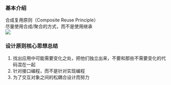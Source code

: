 <a name="jEuJ2"></a>
### 基本介绍
合成复用原则（Composite Reuse Principle）<br />尽量使用合成/聚合的方式，而不是使用继承<br />![](https://cdn.nlark.com/yuque/0/2024/jpeg/35841438/1709109375454-93feec0c-f257-4324-ac3f-3669c6d0a785.jpeg)
<a name="DHxFc"></a>
### 设计原则核心思想总结

1. 找出应用中可能需要变化之处，把他们独立出来，不要和那些不需要变化的代码混在一起
2. 针对接口编程，而不是针对实现编程
3. 为了交互对象之间的松耦合设计而努力
